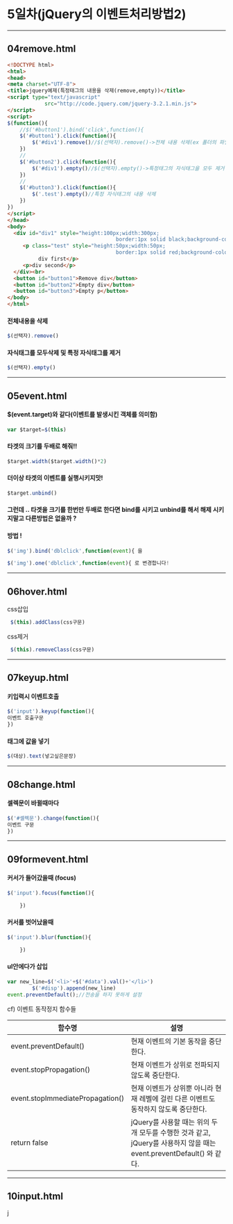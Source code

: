 5일차(jQuery의 이벤트처리방법2)
===============================

---

04remove.html
-------------

```html
<!DOCTYPE html>
<html>
<head>
<meta charset="UTF-8">
<title>jquery예제(특정태그의 내용을 삭제(remove,empty))</title>
<script type="text/javascript"
            src="http://code.jquery.com/jquery-3.2.1.min.js">
</script>
<script>
$(function(){
	//$('#button1').bind('click',function(){
	$('#button1').click(function(){
		$('#div1').remove()//$(선택자).remove()->전체 내용 삭제(ex 폴더의 파일까지)
	})
	//
	$('#button2').click(function(){
		$('#div1').empty()//$(선택자).empty()->특정태그의 자식태그을 모두 제거
	})
	//
	$('#button3').click(function(){
		$('.test').empty()//특정 자식태그의 내용 삭제
	})
})
</script>
</head>
<body>
  <div id="div1" style="height:100px;width:300px;
                                   border:1px solid black;background-color:yellow" >
     <p class="test" style="height:50px;width:50px;
                                   border:1px solid red;background-color:yellow">
          div first</p>
     <p>div second</p>                              
  </div><br>
  <button id="button1">Remove div</button>
  <button id="button2">Empty div</button>
  <button id="button3">Empty p</button>
</body>
</html>
```

#### 전체내용을 삭제

```JavaScript
$(선택자).remove()
```

#### 자식태그를 모두삭제 및 특정 자식태그를 제거

```JavaScript
$(선택자).empty()
```

---

05event.html
------------

#### $(event.target)와 같다(이벤트를 발생시킨 객체를 의미함)

```JavaScript
var $target=$(this)
```

#### 타겟의 크기를 두배로 해줘!!

```JavaScript
$target.width($target.width()*2)
```

#### 더이상 타겟의 이벤트를 실행시키지맛!

```JavaScript
$target.unbind()
```

#### 그런데 .. 타겟을 크기를 한번만 두배로 한다면 bind를 시키고 unbind를 해서 해제 시키지말고 다른방법은 없을까 ?

#### 방법 !

```JavaScript
$('img').bind('dblclick',function(event){ 을

$('img').one('dblclick',function(event){ 로 변경합니다!
```

---

06hover.html
------------

css삽입

```javascript
 $(this).addClass(css구문)
```

css제거

```javascript
 $(this).removeClass(css구문)
```

---

07keyup.html
------------

#### 키입력시 이벤트호출

```javascript
$('input').keyup(function(){
이벤트 호출구문
})
```

#### 태그에 값을 넣기

```javascript
$(대상).text(넣고싶은문장)
```

---

08change.html
-------------

#### 셀렉문이 바뀔때마다

```javascript
$('#셀렉문').change(function(){
이벤트 구문
})
```

---

09formevent.html
----------------

#### 커서가 들어갔을때 (focus)

```javascript
$('input').focus(function(){

	})
```

#### 커서를 벗어났을때

```javascript
$('input').blur(function(){

    })
```

#### ul안에다가 삽입

```javascript
var new_line=$('<li>'+$('#data').val()+'</li>')
		$('#disp').append(new_line)
event.preventDefault();//전송을 하지 못하게 설정
```

cf) 이벤트 동작정지 함수들

| 함수명                           | 설명                                                                                                                |
|----------------------------------|---------------------------------------------------------------------------------------------------------------------|
| event.preventDefault()           | 현재 이벤트의 기본 동작을 중단한다.                                                                                 |
| event.stopPropagation()          | 현재 이벤트가 상위로 전파되지 않도록 중단한다.                                                                      |
| event.stopImmediatePropagation() | 현재 이벤트가 상위뿐 아니라 현재 레벨에 걸린 다른 이벤트도 동작하지 않도록 중단한다.                                |
| return false                     | jQuery를 사용할 때는 위의 두개 모두를 수행한 것과 같고, jQuery를 사용하지 않을 때는 event.preventDefault() 와 같다. |

---

10input.html
------------

j
